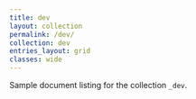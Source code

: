 ```yaml
---
title: dev
layout: collection
permalink: /dev/
collection: dev
entries_layout: grid
classes: wide
---
```


Sample document listing for the collection `_dev`.
